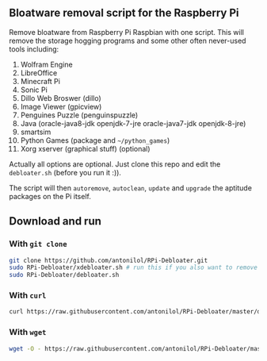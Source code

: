 ## Bloatware removal script for the Raspberry Pi

Remove bloatware from Raspberry Pi Raspbian with one script. This will remove the storage hogging programs and some other often never-used tools including:

1. Wolfram Engine
2. LibreOffice
3. Minecraft Pi
4. Sonic Pi
5. Dillo Web Broswer (dillo)
6. Image Viewer (gpicview)
7. Penguines Puzzle (penguinspuzzle)
8. Java (oracle-java8-jdk openjdk-7-jre oracle-java7-jdk openjdk-8-jre)
9. smartsim
10. Python Games (package and `~/python_games`)
11. Xorg xserver (graphical stuff) (optional)

Actually all options are optional. Just clone this repo and edit the `debloater.sh` (before you run it :)).

The script will then `autoremove`, `autoclean`, `update` and `upgrade` the aptitude packages on the Pi itself.

## Download and run

### With `git clone`

```bash
git clone https://github.com/antonilol/RPi-Debloater.git
sudo RPi-Debloater/xdebloater.sh # run this if you also want to remove Xorg xserver
sudo RPi-Debloater/debloater.sh
```

### With `curl`

```bash
curl https://raw.githubusercontent.com/antonilol/RPi-Debloater/master/debloater.sh | sudo bash
```

### With `wget`

```bash
wget -O - https://raw.githubusercontent.com/antonilol/RPi-Debloater/master/debloater.sh | sudo bash
```

